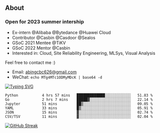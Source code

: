 ## About
### Open for 2023 summer intership
- Ex-intern @Alibaba @Bytedance @Huawei Cloud
- Contributor @Casbin @Casdoor @Sealos
- GSoC 2021 Mentee @TiKV
- GSoC 2022 Mentor @Casbin
- Interested in: Cloud, Site Reliability Engineering, MLSys, Visual Analysis

Feel free to contact me :)
- Email: abingcbc626@gmail.com
- WeChat: `echo MTg4MTc1ODMyMDcK | base64 -d`

[![Typing SVG](https://readme-typing-svg.herokuapp.com?duration=4000&lines=Don't+neglect+your+dreams;Don't+work+too+long;Speak+up+for+ideas;Make+friends;Be+happy)](https://git.io/typing-svg)

<!--START_SECTION:waka-->

```text
Python           4 hrs 57 mins   █████████████░░░░░░░░░░░░   51.83 %
Go               2 hrs 7 mins    █████▓░░░░░░░░░░░░░░░░░░░   22.14 %
Jupyter          51 mins         ██▒░░░░░░░░░░░░░░░░░░░░░░   09.05 %
YAML             33 mins         █▒░░░░░░░░░░░░░░░░░░░░░░░   05.91 %
JSON             15 mins         ▓░░░░░░░░░░░░░░░░░░░░░░░░   02.74 %
CSV/TSV          11 mins         ▓░░░░░░░░░░░░░░░░░░░░░░░░   02.04 %
```

<!--END_SECTION:waka-->

[![GitHub Streak](http://github-readme-streak-stats.herokuapp.com?user=abingcbc&date_format=j%20M%5B%20Y%5D)](https://git.io/streak-stats)



<!--
**Abingcbc/Abingcbc** is a ✨ _special_ ✨ repository because its `README.md` (this file) appears on your GitHub profile.

Here are some ideas to get you started:

- 🔭 I’m currently working on ...
- 🌱 I’m currently learning ...
- 👯 I’m looking to collaborate on ...
- 🤔 I’m looking for help with ...
- 💬 Ask me about ...
- 📫 How to reach me: ...
- 😄 Pronouns: ...
- ⚡ Fun fact: ...

![Top Langs](https://github-readme-stats.vercel.app/api/top-langs/?username=abingcbc&count_private=true)
![Abing's github stats](https://github-readme-stats.vercel.app/api?username=abingcbc&count_private=true&show_icons=true&theme=dark)

-->

